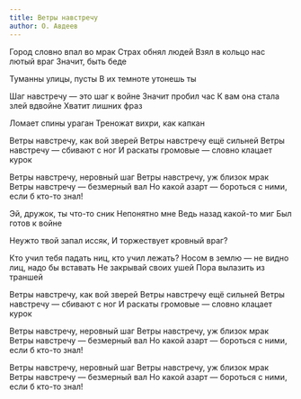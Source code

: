 ```yaml
---
title: Ветры навстречу
author: О. Авдеев
---
```


Город словно впал во мрак
Страх обнял людей
Взял в кольцо нас лютый враг
Значит, быть беде

Туманны улицы, пусты
В их темноте утонешь ты

Шаг навстречу — это шаг к войне
Значит пробил час
К вам она стала злей вдвойне
Хватит лишних фраз

Ломает спины ураган
Треножат вихри, как капкан

Ветры навстречу, как вой зверей
Ветры навстречу ещё сильней
Ветры навстречу — сбивают с ног
И раскаты громовые — словно клацает курок

Ветры навстречу, неровный шаг
Ветры навстречу, уж близок мрак
Ветры навстречу — безмерный вал
Но какой азарт — бороться с ними, если б кто-то знал!

Эй, дружок, ты что-то сник
Непонятно мне
Ведь назад какой-то миг
Был готов к войне

Неужто твой запал иссяк,
И торжествует кровный враг?

Кто учил тебя падать ниц, кто учил лежать?
Носом в землю — не видно лиц, надо бы вставать
Не закрывай своих ушей
Пора вылазить из траншей

Ветры навстречу, как вой зверей
Ветры навстречу ещё сильней
Ветры навстречу — сбивают с ног
И раскаты громовые — словно клацает курок

Ветры навстречу, неровный шаг
Ветры навстречу, уж близок мрак
Ветры навстречу — безмерный вал
Но какой азарт — бороться с ними, если б кто-то знал!

Ветры навстречу, неровный шаг
Ветры навстречу, уж близок мрак
Ветры навстречу — безмерный вал
Но какой азарт — бороться с ними, если б кто-то знал!
